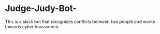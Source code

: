 # Judge-Judy-Bot-
This is a slack bot that recognizes conflicts between two people and works towards cyber harassment.
